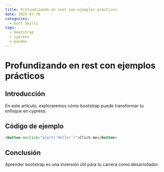 ```yaml
---
title: Profundizando en rest con ejemplos prácticos
date: 2025-07-26
categories:
  - Soft Skills
tags:
  - bootstrap
  - cypress
  - pandas
---
```


# Profundizando en rest con ejemplos prácticos

## Introducción

En este artículo, exploraremos cómo bootstrap puede transformar tu enfoque en cypress.

## Código de ejemplo

```html
<button onclick="alert('Hello!')">Click me</button>
```

## Conclusión

Aprender bootstrap es una inversión útil para tu carrera como desarrollador.